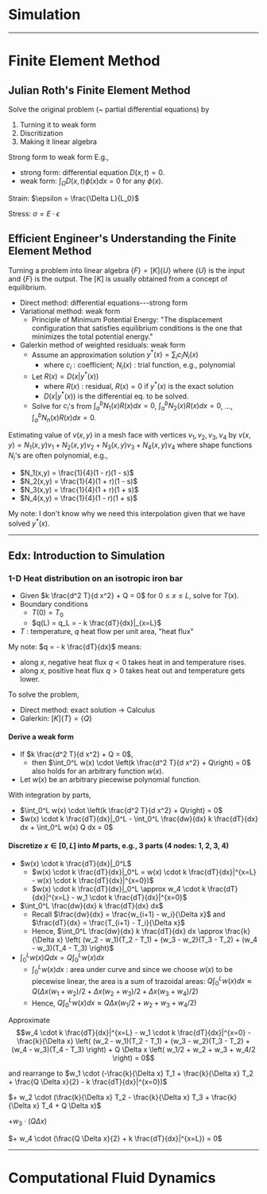 # Simulation

---

# Finite Element Method

## Julian Roth's Finite Element Method

Solve the original problem (~ partial differential equations) by
1. Turning it to weak form
2. Discritization
3. Making it linear algebra


Strong form to weak form
E.g., 
* strong form: differential equation $D(x, t) = 0$.
* weak form: $\int_\Omega D(x, t) \phi(x) dx = 0$ for any $\phi(x)$.

Strain: $\epsilon = \frac{\Delta L}{L_0}$

Stress: $\sigma = E \cdot \epsilon$

## Efficient Engineer's Understanding the Finite Element Method

Turning a problem into linear algebra $\{F\} = [K] \{U\}$ where $\{U\}$ is the input and $\{F\}$ is the output.
The $[K]$ is usually obtained from a concept of equilibrium.
* Direct method: differential equations---strong form
* Variational method: weak form
  * Principle of Minimum Potential Energy: "The displacement configuration that satisfies equilibrium conditions is the one that minimizes the total potential energy." 
* Galerkin method of weighted residuals: weak form
  * Assume an approximation solution $y^\ast(x) = \sum_i c_i N_i(x)$
    * where $c_i$ : coefficient; $N_i(x)$ : trial function, e.g., polynomial
  * Let $R(x) = D(x|y^\ast(x))$
    * where $R(x)$ : residual, $R(x) = 0$ if $y^\ast(x)$ is the exact solution
    * $D(x|y^\ast(x))$ is the differential eq. to be solved.
  * Solve for $c_i$'s from $\int_a^b N_1(x) R(x) dx = 0$, $\int_a^b N_2(x) R(x) dx = 0$, ..., $\int_a^b N_n(x) R(x) dx = 0$.




Estimating value of $v(x,y)$ in a mesh face with vertices $v_1, v_2, v_3, v_4$ by $v(x,y) = N_1(x,y) v_1 + N_2(x,y) v_2 + N_3(x,y) v_3 + N_4(x,y) v_4$
where shape functions $N_i$'s are often polynomial, e.g.,
* $N_1(x,y) = \frac{1}{4}(1 - r)(1 - s)$
* $N_2(x,y) = \frac{1}{4}(1 + r)(1 - s)$
* $N_3(x,y) = \frac{1}{4}(1 + r)(1 + s)$
* $N_4(x,y) = \frac{1}{4}(1 - r)(1 + s)$

 My note: I don't know why we need this interpolation given that we have solved $y^\ast(x)$.

---

## Edx: Introduction to Simulation

### 1-D Heat distribution on an isotropic iron bar

* Given $k \frac{d^2 T}{d x^2} + Q = 0$ for $0 \leq x \leq L$, solve for $T(x)$.
* Boundary conditions
  * $T(0) = T_0$
  * $q(L) = q_L = - k \frac{dT}{dx}|_{x=L}$ 
* $T$ : temperature, $q$ heat flow per unit area, "heat flux"

My note: $q = - k \frac{dT}{dx}$ means: 
  * along $x$, negative heat flux $q < 0$ takes heat in and temperature rises.
  * along $x$, positive heat flux $q > 0$ takes heat out and temperature gets lower.


To solve the problem,
* Direct method: exact solution -> Calculus
* Galerkin: $[K] \{ T \} = \{ Q \}$


#### Derive a weak form
* If $k \frac{d^2 T}{d x^2} + Q = 0$,
  * then $\int_0^L w(x) \cdot \left(k \frac{d^2 T}{d x^2} + Q\right) = 0$ also holds for an arbitrary function $w(x)$.
* Let $w(x)$ be an arbitrary piecewise polynomial function.

With integration by parts,
* $\int_0^L w(x) \cdot \left(k \frac{d^2 T}{d x^2} + Q\right) = 0$
* $w(x) \cdot k \frac{dT}{dx}|_0^L - \int_0^L \frac{dw}{dx} k \frac{dT}{dx} dx + \int_0^L w(x) Q dx  = 0$

#### Discretize $x \in [0, L]$ into $M$ parts, e.g., 3 parts (4 nodes: 1, 2, 3, 4)

* $w(x) \cdot k \frac{dT}{dx}|_0^L$
  * $w(x) \cdot k \frac{dT}{dx}|_0^L = w(x) \cdot k \frac{dT}{dx}|^{x=L} - w(x) \cdot k \frac{dT}{dx}|^{x=0})$
  * $w(x) \cdot k \frac{dT}{dx}|_0^L \approx w_4 \cdot k \frac{dT}{dx}|^{x=L} - w_1 \cdot k \frac{dT}{dx}|^{x=0}$
* $\int_0^L \frac{dw}{dx} k \frac{dT}{dx} dx$
  * Recall $\frac{dw}{dx} = \frac{w_{i+1} - w_i}{\Delta x}$ and $\frac{dT}{dx} = \frac{T_{i+1} - T_i}{\Delta x}$
  * Hence, $\int_0^L \frac{dw}{dx} k \frac{dT}{dx} dx \approx \frac{k}{\Delta x} \left( (w_2 - w_1)(T_2 - T_1) + (w_3 - w_2)(T_3 - T_2) + (w_4 - w_3)(T_4 - T_3) \right)$
* $\int_0^L w(x) Q dx = Q \int_0^L w(x) dx$
  * $\int_0^L w(x) dx$ : area under curve and since we choose $w(x)$ to be piecewise linear, the area is a sum of trazoidal areas: $Q \int_0^L w(x) dx \approx Q \left( \Delta x (w_1 + w_2)/2 + \Delta x (w_2 + w_3)/2  + \Delta x (w_3 + w_4)/2 \right)$
  * Hence, $Q \int_0^L w(x) dx \approx Q \Delta x \left(  w_1/2  + w_2 + w_3 + w_4/2 \right)$

Approximate 
$$w_4 \cdot k \frac{dT}{dx}|^{x=L} - w_1 \cdot k \frac{dT}{dx}|^{x=0} - \frac{k}{\Delta x} \left( (w_2 - w_1)(T_2 - T_1) + (w_3 - w_2)(T_3 - T_2) + (w_4 - w_3)(T_4 - T_3) \right) + Q \Delta x \left(  w_1/2  + w_2 + w_3 + w_4/2 \right) = 0$$

and rearrange to
$w_1 \cdot (-\frac{k}{\Delta x} T_1 + \frac{k}{\Delta x} T_2 + \frac{Q \Delta x}{2} - k \frac{dT}{dx}|^{x=0})$

$+ w_2 \cdot (\frac{k}{\Delta x} T_2 - \frac{k}{\Delta x} T_3 + \frac{k}{\Delta x} T_4 + Q \Delta x)$

$+ w_3 \cdot (Q \Delta x)$

$+ w_4 \cdot (\frac{Q \Delta x}{2} + k \frac{dT}{dx}|^{x=L}) = 0$

---

# Computational Fluid Dynamics
